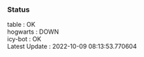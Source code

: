 ### Status


table : OK  
hogwarts : DOWN  
icy-bot : OK  
Latest Update : 2022-10-09 08:13:53.770604
